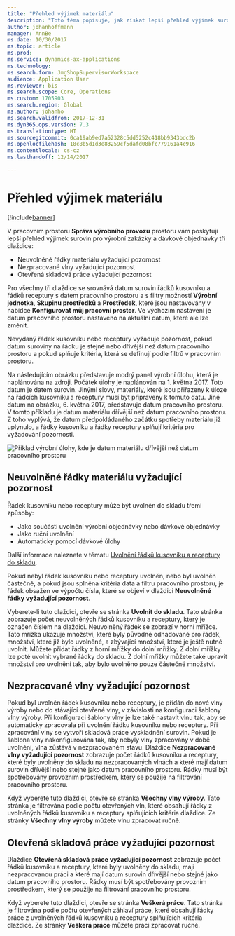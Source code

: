 ```yaml
---
title: "Přehled výjimek materiálu"
description: "Toto téma popisuje, jak získat lepší přehled výjimek surovin pro výrobní zakázky a dávkové objednávky."
author: johanhoffmann
manager: AnnBe
ms.date: 10/30/2017
ms.topic: article
ms.prod: 
ms.service: dynamics-ax-applications
ms.technology: 
ms.search.form: JmgShopSupervisorWorkspace
audience: Application User
ms.reviewer: bis
ms.search.scope: Core, Operations
ms.custom: 1705903
ms.search.region: Global
ms.author: johanho
ms.search.validfrom: 2017-12-31
ms.dyn365.ops.version: 7.3
ms.translationtype: HT
ms.sourcegitcommit: 0ca19ab9ed7a52328c5dd5252c418bb9343bdc2b
ms.openlocfilehash: 18c8b5d1d3e83259cf5dafd08bfc779161a4c916
ms.contentlocale: cs-cz
ms.lasthandoff: 12/14/2017

---
```

# <a name="visibility-into-material-exceptions"></a>Přehled výjimek materiálu

[!include[banner](../includes/banner.md)]

V pracovním prostoru **Správa výrobního provozu** prostoru vám poskytují lepší přehled výjimek surovin pro výrobní zakázky a dávkové objednávky tři dlaždice:

- Neuvolněné řádky materiálu vyžadující pozornost
- Nezpracované vlny vyžadující pozornost
- Otevřená skladová práce vyžadující pozornost

Pro všechny tři dlaždice se srovnává datum surovin řádků kusovníku a řádků receptury s datem pracovního prostoru a s filtry možností **Výrobní jednotka**, **Skupinu prostředků** a **Prostředek**, které jsou nastavovány v nabídce **Konfigurovat můj pracovní prostor**. Ve výchozím nastavení je datum pracovního prostoru nastaveno na aktuální datum, které ale lze změnit.

Nevydaný řádek kusovníku nebo receptury vyžaduje pozornost, pokud datum suroviny na řádku je stejné nebo dřívější než datum pracovního prostoru a pokud splňuje kritéria, která se definují podle filtrů v pracovním prostoru.

Na následujícím obrázku představuje modrý panel výrobní úlohu, která je naplánována na zdroji. Počátek úlohy je naplánován na 1. května 2017. Toto datum je datem surovin. Jinými slovy, materiály, které jsou přiřazeny k úloze na řádcích kusovníku a receptury musí být připraveny k tomuto datu. Jiné datum na obrázku, 6. května 2017, představuje datum pracovního prostoru. V tomto příkladu je datum materiálu dřívější než datum pracovního prostoru. Z toho vyplývá, že datum předpokládaného začátku spotřeby materiálu již uplynulo, a řádky kusovníku a řádky receptury splňují kritéria pro vyžadování pozornosti.

![Příklad výrobní úlohy, kde je datum materiálu dřívější než datum pracovního prostoru](./media/improved-visibility.png)

## <a name="unreleased-material-lines-needing-attention"></a>Neuvolněné řádky materiálu vyžadující pozornost

Řádek kusovníku nebo receptury může být uvolněn do skladu třemi způsoby:

- Jako součásti uvolnění výrobní objednávky nebo dávkové objednávky
- Jako ruční uvolnění
- Automaticky pomocí dávkové úlohy

Další informace naleznete v tématu [Uvolnění řádků kusovníku a receptury do skladu](releasing-bom-and-formula-lines-to-warehouse.md). 

Pokud nebyl řádek kusovníku nebo receptury uvolněn, nebo byl uvolněn částečně, a pokud jsou splněna kritéria data a filtru pracovního prostoru, je řádek obsažen ve výpočtu čísla, které se objeví v dlaždici **Neuvolněné řádky vyžadující pozornost**.

Vyberete-li tuto dlaždici, otevře se stránka **Uvolnit do skladu**. Tato stránka zobrazuje počet neuvolněných řádků kusovníku a receptury, který je označen číslem na dlaždici. Neuvolněný řádek se zobrazí v horní mřížce. Tato mřížka ukazuje množství, které byly původně odhadované pro řádek, množství, které již bylo uvolněné, a zbývající množství, které je ještě nutné uvolnit. Můžete přidat řádky z horní mřížky do dolní mřížky. Z dolní mřížky lze poté uvolnit vybrané řádky do skladu. Z dolní mřížky můžete také upravit množství pro uvolnění tak, aby bylo uvolněno pouze částečné množství.

## <a name="unprocessed-waves-needing-attention"></a>Nezpracované vlny vyžadující pozornost

Pokud byl uvolněn řádek kusovníku nebo receptury, je přidán do nové vlny výroby nebo do stávající otevřené vlny, v závislosti na konfiguraci šablony vlny výroby. Při konfiguraci šablony vlny je lze také nastavit vlnu tak, aby se automaticky zpracovala při uvolnění řádku kusovníku nebo receptury. Při zpracování vlny se vytvoří skladová práce vyskladnění surovin. Pokud je šablona vlny nakonfigurována tak, aby nebyly vlny zpracovány v době uvolnění, vlna zůstává v nezpracovaném stavu. Dlaždice **Nezpracované vlny vyžadující pozornost** zobrazuje počet řádků kusovníku a receptury, které byly uvolněny do skladu na nezpracovaných vlnách a které mají datum surovin dřívější nebo stejné jako datum pracovního prostoru. Řádky musí být spotřebovány provozním prostředkem, který se použije na filtrování pracovního prostoru.

Když vyberete tuto dlaždici, otevře se stránka **Všechny vlny výroby**. Tato stránka je filtrována podle počtu otevřených vln, které obsahují řádky z uvolněných řádků kusovníku a receptury splňujících kritéria dlaždice. Ze stránky **Všechny vlny výroby** můžete vlnu zpracovat ručně.

## <a name="open-warehouse-work-needing-attention"></a>Otevřená skladová práce vyžadující pozornost

Dlaždice **Otevřená skladová práce vyžadující pozornost** zobrazuje počet řádků kusovníku a receptury, které byly uvolněny do skladu, mají nezpracovanou práci a které mají datum surovin dřívější nebo stejné jako datum pracovního prostoru. Řádky musí být spotřebovány provozním prostředkem, který se použije na filtrování pracovního prostoru.

Když vyberete tuto dlaždici, otevře se stránka **Veškerá práce**. Tato stránka je filtrována podle počtu otevřených záhlaví práce, které obsahují řádky práce z uvolněných řádků kusovníku a receptury splňujících kritéria dlaždice. Ze stránky **Veškerá práce** můžete práci zpracovat ručně.

